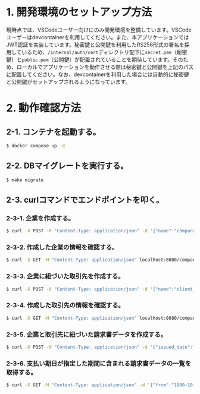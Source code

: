 # 1. 開発環境のセットアップ方法
現時点では、VSCodeユーザー向けにのみ開発環境を整備しています。VSCodeユーザーはdevcontainerを利用してください。また、本アプリケーションではJWT認証を実装しています。秘密鍵と公開鍵を利用したRS256形式の署名を採用しているため、`/internal/auth/cert`ディレクトリ配下に`secret.pem`（秘密鍵）と`public.pem`（公開鍵）が配置されていることを期待しています。そのため、ローカルでアプリケーションを動作させる際は秘密鍵と公開鍵を上記のパスに配置してください。なお、devcontainerを利用した場合には自動的に秘密鍵と公開鍵がセットアップされるようになっています。

# 2. 動作確認方法
## 2-1. コンテナを起動する。
```sh
$ docker compose up -d
```

## 2-2. DBマイグレートを実行する。
```sh
$ make migrate
```

## 2-3. curlコマンドでエンドポイントを叩く。
### 2-3-1. 企業を作成する。
```sh
$ curl -X POST -H "Content-Type: application/json" -d '{"name":"company_name", "representative":"representative_name", "telephone_number":"080-1234-5678", "postal_code":"123-4567", "address":"tokyo shinjyuku-ku"}' localhost:8080/companies
```

### 2-3-2. 作成した企業の情報を確認する。
```sh
$ curl -X GET -H "Content-Type: application/json" localhost:8080/companies/1
```

### 2-3-3. 企業に紐づいた取引先を作成する。
```sh
$ curl -X POST -H "Content-Type: application/json" -d '{"name":"client_name", "representative":"representative_name", "telephone_number":"090-1234-5678", "postal_code":"765-4321", "address":"kyoto sakyo-ku"}' localhost:8080/companies/1/clients
```

### 2-3-4. 作成した取引先の情報を確認する。
```sh
$ curl -X GET -H "Content-Type: application/json" localhost:8080/companies/1/clients/1
```

### 2-3-5. 企業と取引先に紐づいた請求書データを作成する。
```sh
$ curl -X POST -H "Content-Type: application/json" -d '{"issued_date":"2023-10-10T17:44:13Z", "paid_amount":1000, "payment_due_date":"2023-10-31T17:44:13Z"}' localhost:8080/companies/1/clients/1/invoices
```

### 2-3-6. 支払い期日が指定した期間に含まれる請求書データの一覧を取得する。
```sh
$ curl -X GET -H "Content-Type: application/json" -d '{"from":"1980-10-10T17:44:13Z", "to":"2024-10-31T17:44:13Z"}' localhost:8080/companies/1/invoices
```

